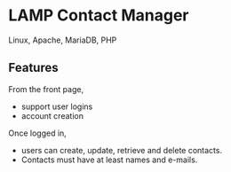 # LAMP Contact Manager

Linux, Apache, MariaDB, PHP

## Features

From the front page, 
- support user logins 
- account creation

Once logged in, 
- users can create, update, retrieve and delete contacts.
- Contacts must have at least names and e-mails.
